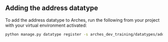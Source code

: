 ## Adding the address datatype

To add the address datatype to Arches, run the following from your project with your virtual environment activated:

```bash
python manage.py datatype register -s arches_dev_training/datatypes/address.py
```

